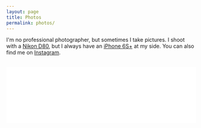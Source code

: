 ```yaml
---
layout: page
title: Photos
permalink: photos/
---
```


I'm no professional photographer, but sometimes I take pictures. I shoot with a [Nikon D80][d80], but I always have an [iPhone 6S+][iphone] at my side. You can also find me on [Instagram][insta].

<br/>

<!-- ## Instagram -->

<!-- INSTANSIVE WIDGET --><script src="//instansive.com/widget/js/instansive.js"></script><iframe src="//instansive.com/widgets/b5d1c3e309615126f87e3462f86154750e81a605.html" id="instansive_b5d1c3e309" name="instansive_b5d1c3e309"  scrolling="no" allowtransparency="true" class="instansive-widget" style="width: 100%; border: 0; overflow: hidden;"></iframe>

<!-- <figure>
	<img class="classic" src="/images/photos/paper-art.jpg">
	<img class="classic" src="/images/photos/sa-riverwalk.jpg">
	<img class="classic" src="/images/photos/wood-art.jpg">
	<img class="classic" src="/images/photos/mobius-wood.jpg">
	<img class="classic" src="/images/photos/stairs.jpg">
	<img class="classic" src="/images/photos/shell.jpg">
	<img class="classic" src="/images/photos/ceramic-art.jpg">
	<img class="classic" src="/images/photos/borromean-rings.jpg">
	<img class="classic" src="/images/photos/metal-trefoil.jpg">
	<img class="classic" src="/images/photos/hyperbolic-art.jpg">
	<img class="classic" src="/images/photos/momath-art.jpg">
	<img class="classic" src="/images/photos/boats.jpg">
	<img class="classic" src="/images/photos/kayaks-and-canoes.jpg">
	<img class="classic" src="/images/photos/flags.jpg">
	<img class="classic" src="/images/photos/sailboat.jpg">
	<img class="classic" src="/images/photos/hayden-planetarium.jpg">
	<img class="classic" src="/images/photos/moon-weight.jpg">
	<img class="classic" src="/images/photos/imagine.jpg">
	<img class="classic" src="/images/photos/backflip.jpg">
	<img class="classic" src="/images/photos/bubble.jpg">
	<img class="classic" src="/images/photos/math-methods.jpg">
	<img class="classic" src="/images/photos/camera-filters.jpg">
	<img class="classic" src="/images/photos/road-bike.jpg">
	<img class="classic" src="/images/photos/trefoil-3page-1.jpg">
	<img class="classic" src="/images/photos/trefoil-3page-2.jpg">
	<img class="classic" src="/images/photos/trefoil-1page-groove-1.jpg">
	<img class="classic" src="/images/photos/3dprints.jpg">
	<img class="classic" src="/images/photos/college-gameday.jpg">
	<img class="classic" src="/images/photos/sanford.jpg">
	<img class="classic" src="/images/photos/zno-1.png">
	<img class="classic" src="/images/photos/zno-2.png">
	<img class="classic" src="/images/photos/flatiron.jpg">
	<img class="classic" src="/images/photos/new-york.jpg">
	<img class="classic" src="/images/photos/apple-sticker.jpg">
</figure> -->

&nbsp;

[iphone]: http://www.apple.com/iphone-6s/specs/ "iPhone 6S+."
[d80]: http://www.nikonusa.com/en/Nikon-Products/Product-Archive/dslr-cameras/D80.html "Nikon D80."
[insta]: https://instagram.com/fredhohman/ "My Instagram Account."
